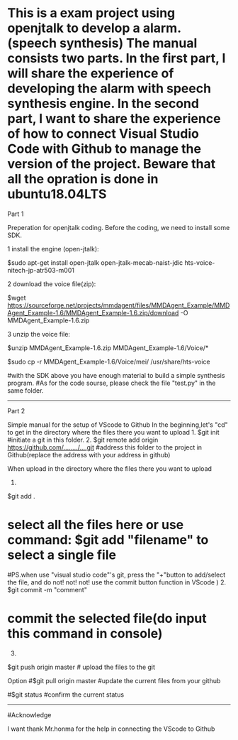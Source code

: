 This is a exam project using openjtalk to develop a alarm. (speech synthesis)
The manual consists two parts. In the first part, I will share the experience of developing the alarm with speech synthesis engine. In the second part, I want to share the experience of how to connect Visual Studio Code with Github to manage the version of the project.
Beware that all the opration is done in ubuntu18.04LTS
==========================================================================================================
Part 1

Preperation for openjtalk coding.
Before the coding, we need to install some SDK. 

1 install the engine (open-jtalk):

$sudo apt-get install open-jtalk open-jtalk-mecab-naist-jdic hts-voice-nitech-jp-atr503-m001

2 download the voice file(zip):

$wget https://sourceforge.net/projects/mmdagent/files/MMDAgent_Example/MMDAgent_Example-1.6/MMDAgent_Example-1.6.zip/download -O MMDAgent_Example-1.6.zip

3 unzip the voice file:

$unzip MMDAgent_Example-1.6.zip MMDAgent_Example-1.6/Voice/*

$sudo cp -r MMDAgent_Example-1.6/Voice/mei/ /usr/share/hts-voice

#with the SDK above you have enough material to build a simple synthesis program.
#As for the code sourse, please check the file "test.py" in the same folder. 


------------------------------------------------------------------------------------------------------------
Part 2

Simple manual for the setup of VScode to Github
In the beginning,let's "cd" to get in the directory where the files there you want to upload
1. 
$git init
#initiate a git in this folder.
2.
$git remote add origin https://github.com/......../....git
#address this folder to the project in Github(replace the address with your address in github)

When upload
in the directory where the files there you want to upload

1.
$git add .  
# select all the files here or use command: $git add "filename" to select  a single file  
#PS.when use "visual studio code"'s git, press the "+"button to add/select the file, and do not! not! not! use the commit button function in VScode )
2.
$git commit -m "comment"  
# commit the selected file(do input this command in console)
3.
$git push origin master  # upload the files to the git

Option
#$git pull origin master #update the current files from your github  

#$git status #confirm the current status

------------------------------------------------------------------
#Acknowledge

I want thank Mr.honma for the help in connecting the VScode to Github 
